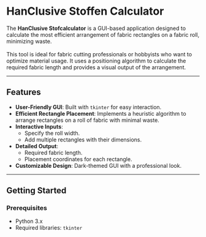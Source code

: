 # HanClusive Stoffen Calculator

The **HanClusive  Stofcalculator** is a GUI-based application designed to calculate the most efficient arrangement of fabric rectangles on a fabric roll, minimizing waste.\
\
This tool is ideal for fabric cutting professionals or hobbyists who want to optimize material usage. It uses a positioning algorithm to calculate the required fabric length and provides a visual output of the arrangement.

---

## Features
- **User-Friendly GUI**: Built with `tkinter` for easy interaction.
- **Efficient Rectangle Placement**: Implements a heuristic algorithm to arrange rectangles on a roll of fabric with minimal waste.
- **Interactive Inputs**:
  - Specify the roll width.
  - Add multiple rectangles with their dimensions.
- **Detailed Output**:
  - Required fabric length.
  - Placement coordinates for each rectangle.
- **Customizable Design**: Dark-themed GUI with a professional look.

---

## Getting Started

### Prerequisites
- Python 3.x
- Required libraries: `tkinter`
